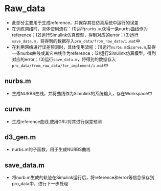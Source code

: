 # Raw_data
* 此部分主要用于生成reference，并保存其在仿真系统中运行的误差
* 在训练网络时，具体使用流程：(1)运行`nurbs.m`,获得一条nurbs曲线作为reference；(2)运行Simulink仿真模型，得到对应的error；(3)运行`save_data.m`，将得到的数据存入`pro_data/from_raw_data/i.mat`中
* 在利用网络进行误差预测时，具体使用流程：(1)运行`nurbs.m`或`curve.m`,获得一条nurbs曲线或其它曲线作为reference；(2)运行Simulink仿真模型，得到对应的error；(3)运行`save_data.m`，将得到的数据存入`pro_data/from_raw_data/for_implement/i.mat`中


## nurbs.m
* 生成NURBS曲线，并将曲线作为Simulink的系统输入，存在Workspace中
## curve.m
* 生成reference曲线,使用GRU对其进行误差预测
## d3_gen.m
* nurbs.m的子函数，用于生成NURBS曲线
## save_data.m
* 将nurb.m生成的轨迹在Simulink运行后，将reference和error等信息保存到pro_data中，进行下一步处理